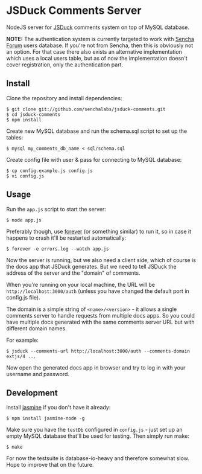 JSDuck Comments Server
======================

NodeJS server for [JSDuck][] comments system on top of MySQL database.

**NOTE:** The authentication system is currently targeted to work with
[Sencha Forum][] users database.  If you're not from Sencha, then this
is obviously not an option.  For that case there also exists an
alternative implementation which uses a local users table, but as of
now the implementation doesn't cover registration, only the
authentication part.

[JSDuck]: https://github.com/senchalabs/jsduck
[Sencha Forum]: http://www.sencha.com/forum/


Install
-------

Clone the repository and install dependencies:

    $ git clone git://github.com/senchalabs/jsduck-comments.git
    $ cd jsduck-comments
    $ npm install

Create new MySQL database and run the schema.sql script to set up the
tables:

    $ mysql my_comments_db_name < sql/schema.sql

Create config file with user & pass for connecting to MySQL database:

    $ cp config.example.js config.js
    $ vi config.js


Usage
-----

Run the `app.js` script to start the server:

    $ node app.js

Preferably though, use [forever][] (or something similar) to run it,
so in case it happens to crash it'll be restarted automatically:

    $ forever -e errors.log --watch app.js

[forever]: https://github.com/nodejitsu/forever

Now the server is running, but we also need a client side, which of
course is the docs app that JSDuck generates.  But we need to tell
JSDuck the address of the server and the "domain" of comments.

When you're running on your local machine, the URL will be
`http://localhost:3000/auth` (unless you have changed the default port
in config.js file).

The domain is a simple string of `<name>/<version>` - it allows a
single comments server to handle requests from multiple docs apps.  So
you could have multiple docs generated with the same comments server
URL but with different domain names.

For example:

    $ jsduck --comments-url http://localhost:3000/auth --comments-domain extjs/4 ...

Now open the generated docs app in browser and try to log in with your
username and password.


Development
-----------

Install [jasmine][] if you don't have it already:

    $ npm install jasmine-node -g

[jasmine]: https://github.com/mhevery/jasmine-node

Make sure you have the `testDb` configured in `config.js` - just set
up an empty MySQL database that'll be used for testing.  Then simply
run make:

    $ make

For now the testsuite is database-io-heavy and therefore somewhat
slow.  Hope to improve that on the future.
